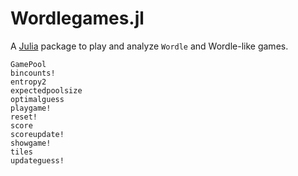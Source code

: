 # Wordlegames.jl

A [Julia](https://julialang.org) package to play and analyze `Wordle` and Wordle-like games.

```@docs
GamePool
bincounts!
entropy2
expectedpoolsize
optimalguess
playgame!
reset!
score
scoreupdate!
showgame!
tiles
updateguess!
```

```@index
```
